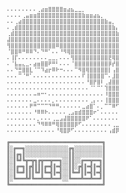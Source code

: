 							⠄⠄⠄⠄⠄⠄⠄⠄⢀⣴⣶⣿⣿⣿⣿⣶⣴⣦⣀⣀⡀
							⠄⠄⠄⠄⢀⣤⣶⣶⣿⣿⣿⣿⣿⣿⣿⣿⣿⣿⣿⣿⣷⣶⣶⣴⣦⡀
							⠄⠄⢀⣴⣿⣿⣿⣿⣿⣿⣿⣿⣿⣿⣿⣿⣿⣿⣿⣿⣿⣿⣿⣿⣿⣿⣷⣤⡀
							⠄⢀⣾⣿⣿⣿⣿⣿⣿⣿⣿⣿⣿⣿⣿⣿⣿⣿⣿⣿⣿⣿⣿⣿⣿⣿⣿⣿⣷⡄
							⢀⣾⣿⣿⣿⣿⣿⣿⣿⣿⣿⣿⣿⣿⣿⣿⣿⣿⣿⣿⣿⣿⣿⣿⣿⣿⣿⣿⣿⣷
							⣼⣿⣿⣿⣿⣿⣿⣿⣿⣿⣿⣿⣿⣿⣿⣿⣿⣿⣿⣿⣿⣿⣿⣿⣿⣿⣿⣿⣿⣿
							⢻⣿⣿⣿⣿⣿⣿⣿⣿⣿⣿⣿⣿⠿⣿⣿⣿⣿⣿⣿⣿⣿⣿⣿⣿⣿⣿⣿⣿⣿
							⠈⣿⣿⠿⠛⠿⠿⠙⠄⠙⠛⠁⠄⠄⠘⠻⢿⣿⣿⣿⣿⣿⣿⣿⣿⣿⣿⣿⣿⣿
							⠄⢸⡏⠄⠄⠄⠄⠄⠄⠄⠄⣀⣀⡀⠄⠄⠄⢻⣿⣿⣿⣿⣿⣿⣿⣿⣿⣟⢿⣿
							⠄⠈⣧⣤⣄⣀⠄⣴⣶⣿⣿⠟⠛⠃⠄⠄⠄⠈⣿⣿⣿⣿⣿⣿⣿⣿⣿⡿⡞⣿
							⠄⠄⠙⣛⣿⣿⣇⠈⠉⠹⣴⡖⠿⠗⠒⠄⠄⠄⠉⠻⣿⢿⣿⣿⣿⣿⣿⡇⢠⣿
							⠄⠄⠄⠉⠈⠛⠁⠄⠄⠄⠄⠄⠄⠄⠄⠄⠄⠄⠄⠄⠏⢸⣿⣿⣿⣿⠉⠄⣸⣿
							⠄⠄⠄⠄⠄⠄⠄⠄⠄⠄⠄⠄⠄⠄⠄⠄⠄⠄⠄⠄⠄⠘⣿⡟⣿⠇⢀⣼⣿⣿
							⠄⠄⠄⠄⠄⠄⠄⠄⠄⠄⠄⠄⠄⠄⠄⠄⠄⠄⠄⠄⠄⠄⠈⠁⠉⠁⢹⣿⣿⣿
							⠄⠄⠄⠄⠄⠄⠄⠤⠶⠒⠂⠄⠄⠄⠄⠄⠄⠄⠄⠄⠄⠄⠄⠄⠄⠄⠸⣿⣿⣿
							⠄⠄⠄⠄⠄⠄⠄⣀⠄⠄⠄⠄⡀⠄⠄⠄⠄⠄⠄⠄⠄⠄⢀⡄⠄⠄⢸⣿⣿⣿
							⠄⠄⠄⠄⠄⠄⠟⠛⠉⠉⠉⠙⠛⠛⠄⠄⠄⠄⠄⠄⣀⣴⣿⠁⠄⡀⠉⠉⠿⠋
							⠄⠄⠄⠄⠄⠄⠄⠘⠿⠿⠗⠄⠄⠄⠄⠄⢀⣠⣶⣾⣿⣿⣿⠖⠁⠄⠄⠄⠄⠄
							⠄⠄⠄⠄⠄⠄⠄⠄⡀⠄⠄⠄⢀⣀⣠⣼⣿⣿⣿⣿⣿⠟⠁⠄⠄⠄⠄⠄⠄⠄
							⠄⠄⠄⠄⠄⠄⠄⠄⠙⠻⠿⠿⠛⢿⣿⣿⣿⣿⡿⠋⠄⠄⠄⠄⠄⠄⠄⠄⢀⣀
							⠄⠄⠄⠄⠄⠄⠄⠄⠄⠄⠄⠄⠄⠘⢿⣿⡿⠋⠄⠄⠄⠄⠄⠄⠄⠄⠄⢠⣾⡿
							
							╔══════════════════════════════╗
							║░╔══╗░░░░░░░░░░░░░░╔╗░░░░░░░░░║
							║░║╔╗║░░░░░░░░░░░░░░║║░░░░░░░░░║
							║░║╚╝╚╦═╦╗╔╦══╦══╗░░║║░░╔══╦══╗║
							║░║╔═╗║╔╣║║║╔═╣║═╣░░║║░╔╣║═╣║═╣║
							║░║╚═╝║║║╚╝║╚═╣║═╣░░║╚═╝║║═╣║═╣║
							║░╚═══╩╝╚══╩══╩══╝░░╚═══╩══╩══╝║
							╚══════════════════════════════╝
